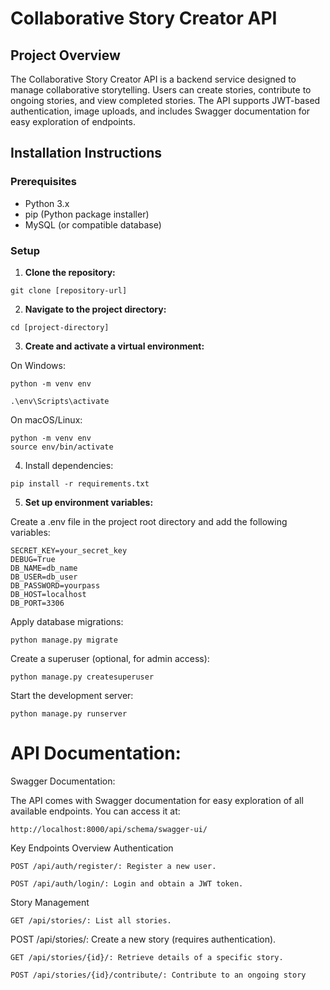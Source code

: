 
# Collaborative Story Creator API

## Project Overview

The Collaborative Story Creator API is a backend service designed to manage collaborative storytelling. Users can create stories, contribute to ongoing stories, and view completed stories. The API supports JWT-based authentication, image uploads, and includes Swagger documentation for easy exploration of endpoints.

## Installation Instructions

### Prerequisites

- Python 3.x
- pip (Python package installer)
- MySQL (or compatible database)

### Setup

1. **Clone the repository:**
```
git clone [repository-url]
```
2. **Navigate to the project directory:**
```
cd [project-directory]
```
3. **Create and activate a virtual environment:**

On Windows:
```
python -m venv env
   
.\env\Scripts\activate
```
On macOS/Linux:
```
python -m venv env
source env/bin/activate
```
4. Install dependencies:

```
pip install -r requirements.txt
```

5. **Set up environment variables:**

Create a .env file in the project root directory and add the following variables:

```
SECRET_KEY=your_secret_key
DEBUG=True
DB_NAME=db_name
DB_USER=db_user
DB_PASSWORD=yourpass
DB_HOST=localhost
DB_PORT=3306
```
Apply database migrations:

```
python manage.py migrate
```
Create a superuser (optional, for admin access):

```
python manage.py createsuperuser
```

Start the development server:

```
python manage.py runserver
```

# API Documentation:
 Swagger Documentation:

The API comes with Swagger documentation for easy exploration of all available endpoints. You can access it at:

```
http://localhost:8000/api/schema/swagger-ui/
```
Key Endpoints Overview
Authentication
```
POST /api/auth/register/: Register a new user.
```
```
POST /api/auth/login/: Login and obtain a JWT token.
```
Story Management
```
GET /api/stories/: List all stories.
```
POST /api/stories/: Create a new story (requires authentication).
```
GET /api/stories/{id}/: Retrieve details of a specific story.
```
```
POST /api/stories/{id}/contribute/: Contribute to an ongoing story 
```






